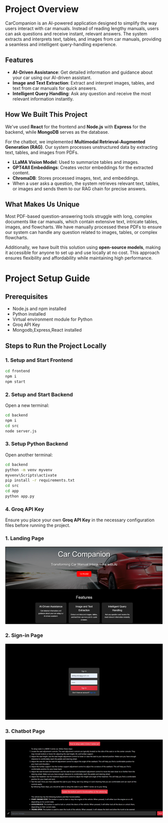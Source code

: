 # Project Overview
CarCompanion is an AI-powered application designed to simplify the way users interact with car manuals. Instead of reading lengthy manuals, users can ask questions and receive instant, relevant answers. The system extracts and interprets text, tables, and images from car manuals, providing a seamless and intelligent query-handling experience.

## Features
- **AI-Driven Assistance**: Get detailed information and guidance about your car using our AI-driven assistant.
- **Image and Text Extraction**: Extract and interpret images, tables, and text from car manuals for quick answers.
- **Intelligent Query Handling**: Ask any question and receive the most relevant information instantly.

## How We Built This Project
We've used **React** for the frontend and **Node.js** with **Express** for the backend, while **MongoDB** serves as the database. 

For the chatbot, we implemented **Multimodal Retrieval-Augmented Generation (RAG)**. Our system processes unstructured data by extracting text, tables, and images from PDFs. 

- **LLaMA Vision Model**: Used to summarize tables and images.
- **GPT4All Embeddings**: Creates vector embeddings for the extracted content.
- **ChromaDB**: Stores processed images, text, and embeddings.
- When a user asks a question, the system retrieves relevant text, tables, or images and sends them to our RAG chain for precise answers.

## What Makes Us Unique
Most PDF-based question-answering tools struggle with long, complex documents like car manuals, which contain extensive text, intricate tables, images, and flowcharts. We have manually processed these PDFs to ensure our system can handle any question related to images, tables, or complex flowcharts.

Additionally, we have built this solution using **open-source models**, making it accessible for anyone to set up and use locally at no cost. This approach ensures flexibility and affordability while maintaining high performance.

# Project Setup Guide

## Prerequisites
- Node.js and npm installed
- Python installed
- Virtual environment module for Python
- Groq API Key
- Mongodb,Express,React installed

## Steps to Run the Project Locally

### 1. Setup and Start Frontend
```sh
cd frontend
npm i
npm start
```

### 2. Setup and Start Backend
Open a new terminal:
```sh
cd backend
npm i
cd src
node server.js
```

### 3. Setup Python Backend
Open another terminal:
```sh
cd backend
python -m venv myvenv
myvenv\Scripts\activate
pip install -r requirements.txt
cd src
cd app
python app.py
```

### 4. Groq API Key
Ensure you place your own **Groq API Key** in the necessary configuration files before running the project.


### 1. Landing Page
![Landing Page](screenshots/landingpage.png)

### 2. Sign-in Page
![Sign-in Page](screenshots/signin.png)

### 3. Chatbot Page
![Chatbot Page](screenshots/chatbot.png)

<!-- # Project Overview
CarCompanion is an AI-powered application designed to simplify the way users interact with car manuals. Instead of reading lengthy manuals, users can ask questions and receive instant, relevant answers. The system extracts and interprets text, tables, and images from car manuals, providing a seamless and intelligent query-handling experience.

## Features
- **AI-Driven Assistance**: Get detailed information and guidance about your car using our AI-driven assistant.
- **Image and Text Extraction**: Extract and interpret images, tables, and text from car manuals for quick answers.
- **Intelligent Query Handling**: Ask any question and receive the most relevant information instantly.

## How We Built This Project
We've used **React** for the frontend and **Node.js** with **Express** for the backend, while **MongoDB** serves as the database. 

For the chatbot, we implemented **Multimodal Retrieval-Augmented Generation (RAG)**. Our system processes unstructured data by extracting text, tables, and images from PDFs. 

- **LLaMA Vision Model**: Used to summarize tables and images.
- **GPT4All Embeddings**: Creates vector embeddings for the extracted content.
- **ChromaDB**: Stores processed images, text, and embeddings.
- When a user asks a question, the system retrieves relevant text, tables, or images and sends them to our RAG chain for precise answers.

## What Makes Us Unique
Most PDF-based question-answering tools struggle with long, complex documents like car manuals, which contain extensive text, intricate tables, images, and flowcharts. We have manually processed these PDFs to ensure our system can handle any question related to images, tables, or complex flowcharts.

Additionally, we have built this solution using **open-source models**, making it accessible for anyone to set up and use locally at no cost. This approach ensures flexibility and affordability while maintaining high performance.

# Project Setup Guide

## Prerequisites
- Node.js and npm installed
- Python installed
- Virtual environment module for Python
- Groq API Key
- MongoDB, Express, React installed

## Steps to Run the Project Locally

### 1. Setup and Start Frontend
```sh
cd frontend
npm i
npm start
```

### 2. Setup and Start Backend
Open a new terminal:
```sh
cd backend
npm i
cd src
node server.js
```

### 3. Setup Python Backend
Open another terminal:
```sh
cd backend
python -m venv myvenv
myvenv\Scripts\activate
pip install -r requirements.txt
cd src
cd app
python app.py
```

### 4. Groq API Key
Ensure you place your own **Groq API Key** in the necessary configuration files before running the project.

## Screenshots
Below are sections to paste screenshots of the application:

### 1. Landing Page
![Landing Page](screenshots/landingpage.png)

### 2. Sign-in Page
![Sign-in Page](screenshots/signin.png)

### 3. Chatbot Page
![Chatbot Page](screenshots/chatbot.png) -->